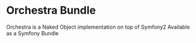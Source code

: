 Orchestra Bundle
================

Orchestra is a Naked Object implementation on top of Symfony2
Available as a Symfony Bundle
